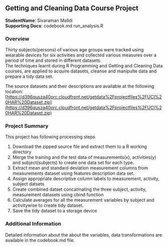 ## Getting and Cleaning Data Course Project
**StudentName**: Sivaraman Malldi  
**Supporting Docs**: codebook.md  run_analysis.R

### Overview
Thirty subjects(persons) of various age groups were tracked using wearable devices for six activities and collected various measures over a period of time and stored in different datasets.  
The techniques learnt during R Programming and Getting and Cleaning Data courses, are applied to acquire datasets, cleanse and manipulte data and prepare a tidy data set.

The source datasets and their descriptions are available at the following location:
[https://d396qusza40orc.cloudfront.net/getdata%2Fprojectfiles%2FUCI%20HAR%20Dataset.zip](https://d396qusza40orc.cloudfront.net/getdata%2Fprojectfiles%2FUCI%20HAR%20Dataset.zip)
### Project Summary
This project has following processing steps

1. Download the zipped source file and extract them to a R working directory
1. Merge the training and the test data of measurements(x), activities(y) and subject(subjects) to create one data set for each type.
1. Extract mean and standard deviation measurement columns from measurements dataset using features description data set. 
1. Assign appropriate descriptive column labels to measurement, activity, subject datsets
1. Create combined datset concatinating the three subject, activity, measurement datasets using cbind function  
1. Calculate averages for all the measurement variables by subject and activitywise to create tidy dataset. 
1. Save the tidy dataset to a storage device 

### Additional Information
Detailed information about the about the variables, data transformations are available in the codebook.md file.
